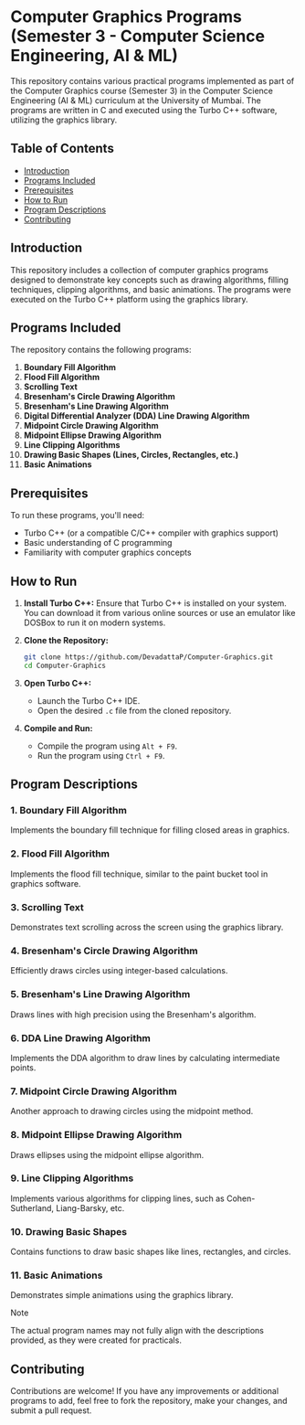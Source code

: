 # Computer Graphics Programs (Semester 3 - Computer Science Engineering, AI & ML)

This repository contains various practical programs implemented as part of the Computer Graphics course (Semester 3) in the Computer Science Engineering (AI & ML) curriculum at the University of Mumbai. The programs are written in C and executed using the Turbo C++ software, utilizing the graphics library.

## Table of Contents

- [Introduction](#introduction)
- [Programs Included](#programs-included)
- [Prerequisites](#prerequisites)
- [How to Run](#how-to-run)
- [Program Descriptions](#program-descriptions)
- [Contributing](#contributing)

## Introduction

This repository includes a collection of computer graphics programs designed to demonstrate key concepts such as drawing algorithms, filling techniques, clipping algorithms, and basic animations. The programs were executed on the Turbo C++ platform using the graphics library.

## Programs Included

The repository contains the following programs:

1. **Boundary Fill Algorithm**
2. **Flood Fill Algorithm**
3. **Scrolling Text**
4. **Bresenham's Circle Drawing Algorithm**
5. **Bresenham's Line Drawing Algorithm**
6. **Digital Differential Analyzer (DDA) Line Drawing Algorithm**
7. **Midpoint Circle Drawing Algorithm**
8. **Midpoint Ellipse Drawing Algorithm**
9. **Line Clipping Algorithms**
10. **Drawing Basic Shapes (Lines, Circles, Rectangles, etc.)**
11. **Basic Animations**

## Prerequisites

To run these programs, you'll need:

- Turbo C++ (or a compatible C/C++ compiler with graphics support)
- Basic understanding of C programming
- Familiarity with computer graphics concepts

## How to Run

1. **Install Turbo C++:** Ensure that Turbo C++ is installed on your system. You can download it from various online sources or use an emulator like DOSBox to run it on modern systems.

2. **Clone the Repository:**
   ```sh
   git clone https://github.com/DevadattaP/Computer-Graphics.git
   cd Computer-Graphics
   ```

3. **Open Turbo C++:**
   - Launch the Turbo C++ IDE.
   - Open the desired `.c` file from the cloned repository.

4. **Compile and Run:**
   - Compile the program using `Alt + F9`.
   - Run the program using `Ctrl + F9`.

## Program Descriptions

### 1. Boundary Fill Algorithm
   Implements the boundary fill technique for filling closed areas in graphics.

### 2. Flood Fill Algorithm
   Implements the flood fill technique, similar to the paint bucket tool in graphics software.

### 3. Scrolling Text
   Demonstrates text scrolling across the screen using the graphics library.

### 4. Bresenham's Circle Drawing Algorithm
   Efficiently draws circles using integer-based calculations.

### 5. Bresenham's Line Drawing Algorithm
   Draws lines with high precision using the Bresenham's algorithm.

### 6. DDA Line Drawing Algorithm
   Implements the DDA algorithm to draw lines by calculating intermediate points.

### 7. Midpoint Circle Drawing Algorithm
   Another approach to drawing circles using the midpoint method.

### 8. Midpoint Ellipse Drawing Algorithm
   Draws ellipses using the midpoint ellipse algorithm.

### 9. Line Clipping Algorithms
   Implements various algorithms for clipping lines, such as Cohen-Sutherland, Liang-Barsky, etc.

### 10. Drawing Basic Shapes
   Contains functions to draw basic shapes like lines, rectangles, and circles.

### 11. Basic Animations
   Demonstrates simple animations using the graphics library.

> [!NOTE]
> The actual program names may not fully align with the descriptions provided, as they were created for practicals.

## Contributing

Contributions are welcome! If you have any improvements or additional programs to add, feel free to fork the repository, make your changes, and submit a pull request.
